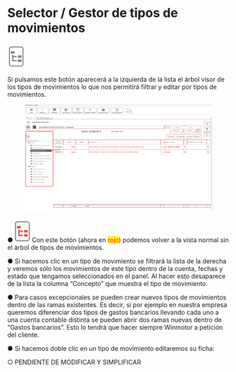 # Selector / Gestor de tipos de movimientos

![](<../../../../../.gitbook/assets/imagen (231).png>)&#x20;

Si pulsamos este botón aparecerá a la izquierda de la lista el árbol visor de los tipos de movimientos lo que nos permitirá filtrar y editar por tipos de movimientos.

<figure><img src="../../../../../.gitbook/assets/imagen (263).png" alt=""><figcaption></figcaption></figure>

●       ![](<../../../../../.gitbook/assets/imagen (233).png>) Con este botón (ahora en <mark style="color:red;">rojo</mark>) podemos volver a la vista normal sin el árbol de tipos de movimientos.

●        Si hacemos clic en un tipo de movimiento se filtrará la lista de la derecha y veremos sólo los movimientos de este tipo dentro de la cuenta, fechas y estado que tengamos seleccionados en el panel. Al hacer esto desaparece de la lista la columna “Concepto” que muestra el tipo de movimiento.

●        Para casos excepcionales se pueden crear nuevos tipos de movimientos dentro de las ramas existentes. Es decir, si por ejemplo en nuestra empresa queremos diferenciar dos tipos de gastos bancarios llevando cada uno a una cuenta contable distinta se pueden abrir dos ramas nuevas dentro de “Gastos bancarios”. Esto lo tendrá que hacer siempre Winmotor a petición del cliente.

●        Si hacemos doble clic en un tipo de movimiento editaremos su ficha:

○        PENDIENTE DE MODIFICAR Y SIMPLIFICAR
